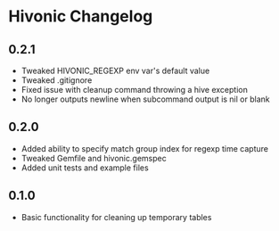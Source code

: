 Hivonic Changelog
===

0.2.1
---
* Tweaked HIVONIC_REGEXP env var's default value
* Tweaked .gitignore
* Fixed issue with cleanup command throwing a hive exception
* No longer outputs newline when subcommand output is nil or blank

0.2.0
---
* Added ability to specify match group index for regexp time capture
* Tweaked Gemfile and hivonic.gemspec
* Added unit tests and example files

0.1.0
---
* Basic functionality for cleaning up temporary tables
